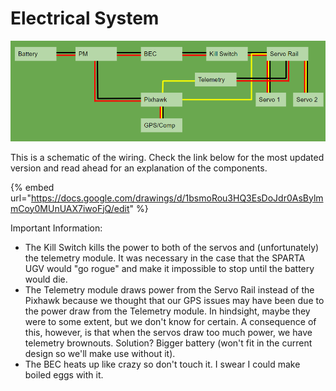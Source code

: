 # Electrical System

![](../../.gitbook/assets/image%20%2848%29.png)

This is a schematic of the wiring. Check the link below for the most updated version and read ahead for an explanation of the components.

{% embed url="https://docs.google.com/drawings/d/1bsmoRou3HQ3EsDoJdr0AsBylmmCoy0MUnUAX7iwoFjQ/edit" %}

Important Information:

* The Kill Switch kills the power to both of the servos and \(unfortunately\) the telemetry module. It was necessary in the case that the SPARTA UGV would "go rogue" and make it impossible to stop until the battery would die.
* The Telemetry module draws power from the Servo Rail instead of the Pixhawk because we thought that our GPS issues may have been due to the power draw from the Telemetry module. In hindsight, maybe they were to some extent, but we don't know for certain. A consequence of this, however, is that when the servos draw too much power, we have telemetry brownouts. Solution? Bigger battery \(won't fit in the current design so we'll make use without it\).
* The BEC heats up like crazy so don't touch it. I swear I could make boiled eggs with it.

